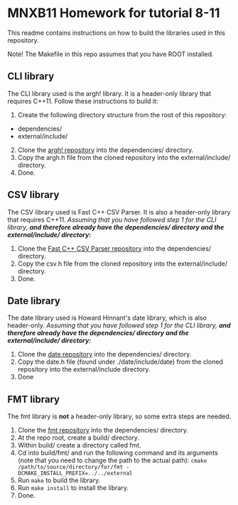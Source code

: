 # MNXB11 Homework for tutorial 8-11
This readme contains instructions on how to build the libraries used in this repository. 

Note! The Makefile in this repo assumes that you have ROOT installed.

## CLI library
The CLI library used is the argh! library. It is a header-only library that requires C++11. Follow these instructions to build it:
1. Create the following directory structure from the root of this repository:
- dependencies/
- external/include/
2. Clone the [argh! repository](https://github.com/adishavit/argh) into the dependencies/ directory.
3. Copy the argh.h file from the cloned repository into the external/include/ directory.
4. Done.

## CSV library
The CSV library used is Fast C++ CSV Parser. It is also a header-only library that requires C++11. _Assuming that you have followed step 1 for the CLI library, **and therefore already have the dependencies/ directory and the external/include/ directory:**_
1. Clone the [Fast C++ CSV Parser repository](https://github.com/ben-strasser/fast-cpp-csv-parser) into the dependencies/ directory.
2. Copy the csv.h file from the cloned repository into the external/include/ directory.
3. Done.

## Date library
The date library used is Howard Hinnant's date library, which is also header-only. _Assuming that you have followed step 1 for the CLI library, **and therefore already have the dependencies/ directory and the external/include/ directory:**_
1. Clone the [date repository](https://github.com/HowardHinnant/date/tree/master) into the dependencies/ directory.
2. Copy the date.h file (found under ./date/include/date) from the cloned repository into the external/include directory.
3. Done

## FMT library
The fmt library is **not** a header-only library, so some extra steps are needed.
1. Clone the [fmt repository](https://github.com/fmtlib/fmt) into the dependencies/ directory.
2. At the repo root, create a build/ directory.
3. Within build/ create a directory called fmt.
4. Cd into build/fmt/ and run the following command and its arguments (note that you need to change the path to the actual path): `cmake /path/to/source/directory/for/fmt -DCMAKE_INSTALL_PREFIX=../../external`
5. Run `make` to build the library.
6. Run `make install` to install the library.
7. Done.